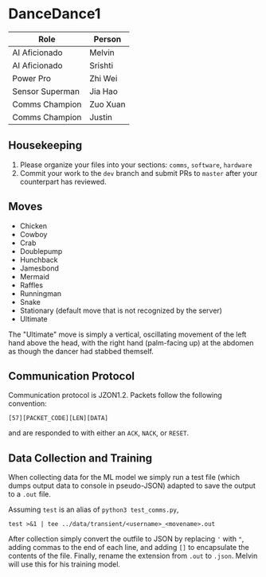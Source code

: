 # DanceDance1

| Role  | Person |
| ------------- | ------------- |
| AI Aficionado  | Melvin  |
| AI Aficionado  | Srishti  |
| Power Pro | Zhi Wei |
| Sensor Superman | Jia Hao |
| Comms Champion | Zuo Xuan |
| Comms Champion | Justin |

## Housekeeping
1) Please organize your files into your sections: `comms`, `software`, `hardware`
2) Commit your work to the `dev` branch and submit PRs to `master` after your counterpart has reviewed.

## Moves
- Chicken
- Cowboy
- Crab
- Doublepump
- Hunchback
- Jamesbond
- Mermaid
- Raffles
- Runningman
- Snake
- Stationary (default move that is not recognized by the server)
- Ultimate

The "Ultimate" move is simply a vertical, oscillating movement of the left hand above the head, with the right hand (palm-facing up) at the abdomen as though the dancer had stabbed themself.

## Communication Protocol
Communication protocol is JZON1.2. Packets follow the following convention:
```
[57][PACKET_CODE][LEN][DATA]
```
and are responded to with either an `ACK`, `NACK`, or `RESET`.

## Data Collection and Training
When collecting data for the ML model we simply run a test file (which dumps output data to console in pseudo-JSON) adapted to save the output to a `.out` file.

Assuming `test` is an alias of `python3 test_comms.py`,

```
test >&1 | tee ../data/transient/<username>_<movename>.out
```

After collection simply convert the outfile to JSON by replacing `'` with `"`, adding commas to the end of each line, and adding `[]` to encapsulate the contents of the file. Finally, rename the extension from `.out` to `.json`. Melvin will use this for his training model.
